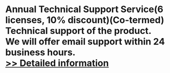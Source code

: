 # Annual Technical Support Service(6 licenses, 10% discount)(Co-termed)<br />Technical support of the product. We will offer email support within 24 business hours.<br />[>> Detailed information](https://secure.shareit.com/shareit/product.html?productid=300992798&affiliateid=200057808)